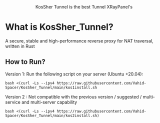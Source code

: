 <center>KosSher Tunnel is the best Tunnel XRayPanel's</center>

# What is KosSher_Tunnel?
A secure, stable and high-performance reverse proxy for NAT traversal, written in Rust

## How to Run?

Version 1: Run the following script on your server (Ubuntu +20.04):

```
bash <(curl -Ls --ipv4 https://raw.githubusercontent.com/Vahid-Spacer/KosSher_Tunnel/main/kos1install.sh
```
Version 2 : Not compatible with the previous version / suggested / multi-service and multi-server capability
```
bash <(curl -Ls --ipv4 https://raw.githubusercontent.com/Vahid-Spacer/KosSher_Tunnel/main/kos2install.sh)
```
